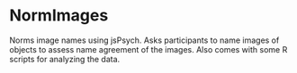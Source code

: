 # NormImages
Norms image names using jsPsych. Asks participants to name images of objects to assess name agreement of the images.
Also comes with some R scripts for analyzing the data.
